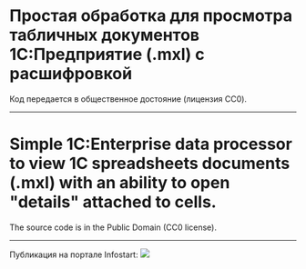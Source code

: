 # Простая обработка для просмотра табличных документов 1С:Предприятие (.mxl) с расшифровкой

Код передается в общественное достояние (лицензия CC0).

---

# Simple 1C:Enterprise data processor to view 1C spreadsheets documents (.mxl) with an ability to open "details" attached to cells.

The source code is in the Public Domain (CC0 license).

---

Публикация на портале Infostart: [![](https://infostart.ru/bitrix/templates/sandbox_empty/assets/tpl/abo/img/logo.svg)](https://infostart.ru/public/2410602/)
